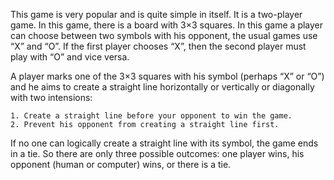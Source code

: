 This game is very popular and is quite simple in itself. It is a two-player game. In this game, there is a board with 3×3 squares. In this game a player can choose between two symbols with his opponent, the usual games use “X” and “O”. If the first player chooses “X”, then the second player must play with “O” and vice versa.



A player marks one of the 3×3 squares with his symbol (perhaps “X” or “O”) and he aims to create a straight line horizontally or vertically or diagonally with two intensions:

    1. Create a straight line before your opponent to win the game.
    2. Prevent his opponent from creating a straight line first.

If no one can logically create a straight line with its symbol, the game ends in a tie. So there are only three possible outcomes: one player wins, his opponent (human or computer) wins, or there is a tie.
